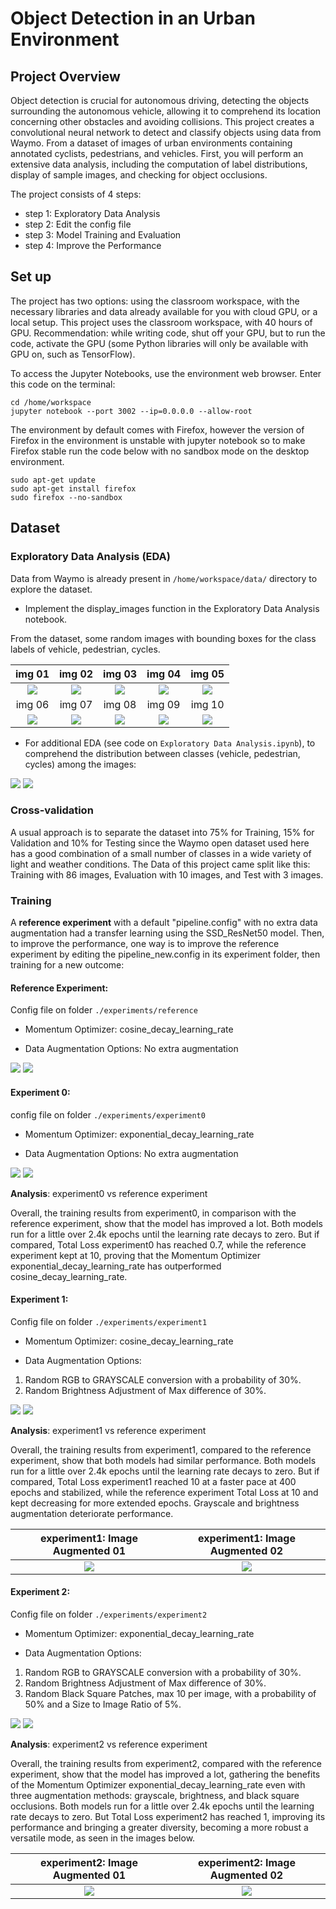 # Object Detection in an Urban Environment

## Project Overview
Object detection is crucial for autonomous driving, detecting the objects surrounding the autonomous vehicle, allowing it to comprehend its location concerning other obstacles and avoiding collisions. This project creates a convolutional neural network to detect and classify objects using data from Waymo. From a dataset of images of urban environments containing annotated cyclists, pedestrians, and vehicles.
First, you will perform an extensive data analysis, including the computation of label distributions, display of sample images, and checking for object occlusions.

The project consists of 4 steps:
- step 1: Exploratory Data Analysis
- step 2: Edit the config file
- step 3: Model Training and Evaluation
- step 4: Improve the Performance

## Set up
The project has two options: using the classroom workspace, with the necessary libraries and data already available for you with cloud GPU, or a local setup. This project uses the classroom workspace, with 40 hours of GPU. Recommendation: while writing code, shut off your GPU, but to run the code, activate the GPU (some Python libraries will only be available with GPU on, such as TensorFlow).


To access the Jupyter Notebooks, use the environment web browser. Enter this code on the terminal:
```
cd /home/workspace
jupyter notebook --port 3002 --ip=0.0.0.0 --allow-root
```

The environment by default comes with Firefox, however the version of Firefox in the environment is unstable with jupyter notebook so to make Firefox stable run the code below with no sandbox mode on the desktop environment.
```
sudo apt-get update
sudo apt-get install firefox
sudo firefox --no-sandbox
```

## Dataset
### Exploratory Data Analysis (EDA)
Data from Waymo is already present in ``/home/workspace/data/`` directory to explore the dataset.
- Implement the display_images function in the Exploratory Data Analysis notebook.

From the dataset, some random images with bounding boxes for the class labels of vehicle, pedestrian, cycles.

| img 01                       | img 02                       | img 03                       | img 04                       | img 05                       |
|:----------------------------:|:----------------------------:|:----------------------------:|:----------------------------:|:----------------------------:|
| <img src="/img/img_01.png"/> | <img src="/img/img_02.png"/> | <img src="/img/img_03.png"/> | <img src="/img/img_04.png"/> | <img src="/img/img_05.png"/> |
| img 06                       | img 07                       | img 08                       | img 09                       | img 10                       |
| <img src="/img/img_06.png"/> | <img src="/img/img_07.png"/> | <img src="/img/img_08.png"/> | <img src="/img/img_09.png"/> | <img src="/img/img_10.png"/> |

- For additional EDA (see code on ``Exploratory Data Analysis.ipynb``), to comprehend the distribution between classes (vehicle, pedestrian, cycles) among the images:
<img src="/img/EDA_01.png"/>
<img src="/img/EDA_02.png"/>


### Cross-validation
A usual approach is to separate the dataset into 75% for Training, 15% for Validation and 10% for Testing since the Waymo open dataset used here has a good combination of a small number of classes in a wide variety of light and weather conditions. The Data of this project came split like this: Training with 86 images, Evaluation with 10 images, and Test with 3 images.


### Training
A **reference experiment** with a default "pipeline.config" with no extra data augmentation had a transfer learning using the SSD_ResNet50 model. Then, to improve the performance, one way is to improve the reference experiment by editing the pipeline_new.config in its experiment folder, then training for a new outcome:

#### **Reference Experiment**: 
Config file on folder ```./experiments/reference```

- Momentum Optimizer:  cosine_decay_learning_rate

- Data Augmentation Options: No extra augmentation

<img src="/img/tensorboard_01.png"/>
<img src="/img/tensorboard_02.png"/>


#### **Experiment 0**: 
config file on folder ```./experiments/experiment0```

- Momentum Optimizer:  exponential_decay_learning_rate

- Data Augmentation Options: No extra augmentation

<img src="/img/tensorboard_experiment0_01.png"/>
<img src="/img/tensorboard_experiment0_02.png"/>


**Analysis**: experiment0 vs reference experiment

Overall, the training results from experiment0, in comparison with the reference experiment, show that the model has improved a lot. 
Both models run for a little over 2.4k epochs until the learning rate decays to zero. But if compared, Total Loss experiment0 has reached 0.7, while the reference experiment kept at 10, proving that the Momentum Optimizer exponential_decay_learning_rate has outperformed cosine_decay_learning_rate.


#### **Experiment 1**: 
Config file on folder ```./experiments/experiment1```

- Momentum Optimizer:  cosine_decay_learning_rate

- Data Augmentation Options:
1. Random RGB to GRAYSCALE conversion with a probability of 30%.
2. Random Brightness Adjustment of Max difference of 30%.

<img src="/img/tensorboard_experiment1_01.png"/>
<img src="/img/tensorboard_experiment1_02.png"/>


**Analysis**: experiment1 vs reference experiment

Overall, the training results from experiment1, compared to the reference experiment, show that both models had similar performance. Both models run for a little over 2.4k epochs until the learning rate decays to zero. But if compared, Total Loss experiment1 reached 10 at a faster pace at 400 epochs and stabilized, while the reference experiment Total Loss at 10 and kept decreasing for more extended epochs. Grayscale and brightness augmentation deteriorate performance.

| experiment1: Image Augmented 01           | experiment1: Image Augmented 02           |
|:-----------------------------------------:|:-----------------------------------------:|
| <img src="/img/img_augment_exp1_01.png"/> | <img src="/img/img_augment_exp1_02.png"/> |


#### **Experiment 2**: 
Config file on folder ```./experiments/experiment2``` 

- Momentum Optimizer:  exponential_decay_learning_rate

- Data Augmentation Options:
1. Random RGB to GRAYSCALE conversion with a probability of 30%.
2. Random Brightness Adjustment of Max difference of 30%.
3. Random Black Square Patches, max 10 per image, with a probability of 50% and a Size to Image Ratio of 5%.

<img src="/img/tensorboard_experiment2_01.png"/>
<img src="/img/tensorboard_experiment2_02.png"/>


**Analysis**: experiment2 vs reference experiment

Overall, the training results from experiment2, compared with the reference experiment, show that the model has improved a lot, gathering the benefits of the Momentum Optimizer exponential_decay_learning_rate even with three augmentation methods: grayscale, brightness, and black square occlusions. Both models run for a little over 2.4k epochs until the learning rate decays to zero. But Total Loss experiment2 has reached 1, improving its performance and bringing a greater diversity, becoming a more robust a versatile mode, as seen in the images below.

| experiment2: Image Augmented 01           | experiment2: Image Augmented 02           |
|:-----------------------------------------:|:-----------------------------------------:|
| <img src="/img/img_augment_exp2_01.png"/> | <img src="/img/img_augment_exp2_02.png"/> |


